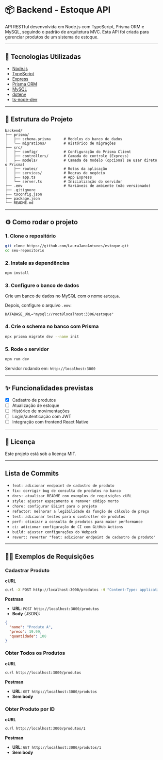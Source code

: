 # 📦 Backend - Estoque API

API RESTful desenvolvida em Node.js com TypeScript, Prisma ORM e MySQL, seguindo o padrão de arquitetura MVC. Esta API foi criada para gerenciar produtos de um sistema de estoque.

---

## 🚀 Tecnologias Utilizadas

- [Node.js](https://nodejs.org/)
- [TypeScript](https://www.typescriptlang.org/)
- [Express](https://expressjs.com/)
- [Prisma ORM](https://www.prisma.io/)
- [MySQL](https://www.mysql.com/)
- [dotenv](https://www.npmjs.com/package/dotenv)
- [ts-node-dev](https://www.npmjs.com/package/ts-node-dev)

---

## 📁 Estrutura do Projeto

```
backend/
├── prisma/
│   ├── schema.prisma      # Modelos do banco de dados
│   └── migrations/        # Histórico de migrações
├── src/
│   ├── config/            # Configuração do Prisma Client
│   ├── controllers/       # Camada de controle (Express)
│   ├── models/            # Camada de modelo (opcional se usar direto o Prisma)
│   ├── routes/            # Rotas da aplicação
│   ├── services/          # Regras de negócio
│   ├── app.ts             # App Express
│   └── server.ts          # Inicialização do servidor
├── .env                   # Variáveis de ambiente (não versionado)
├── .gitignore
├── tsconfig.json
├── package.json
└── README.md
```

---

## ⚙️ Como rodar o projeto

### 1. Clone o repositório

```bash
git clone https://github.com/LauraJaneAntunes/estoque.git
cd seu-repositorio
```

### 2. Instale as dependências

```bash
npm install
```

### 3. Configure o banco de dados

Crie um banco de dados no MySQL com o nome `estoque`.

Depois, configure o arquivo `.env`:

```env
DATABASE_URL="mysql://root@localhost:3306/estoque"
```

### 4. Crie o schema no banco com Prisma

```bash
npx prisma migrate dev --name init
```

### 5. Rode o servidor

```bash
npm run dev
```

Servidor rodando em: `http://localhost:3000`

---

## ✨ Funcionalidades previstas

- [X] Cadastro de produtos
- [ ] Atualização de estoque
- [ ] Histórico de movimentações
- [ ] Login/autenticação com JWT
- [ ] Integração com frontend React Native

---

## 📄 Licença

Este projeto está sob a licença MIT.

---

## Lista de Commits

* `feat: adicionar endpoint de cadastro de produto`
* `fix: corrigir bug de consulta de produtos no banco`
* `docs: atualizar README com exemplos de requisições cURL`
* `style: ajustar espaçamento e remover código morto`
* `chore: configurar ESLint para o projeto`
* `refactor: melhorar a legibilidade da função de cálculo de preço`
* `test: adicionar testes para o controller de produtos`
* `perf: otimizar a consulta de produtos para maior performance`
* `ci: adicionar configuração de CI com GitHub Actions`
* `build: ajustar configurações do Webpack`
* `revert: reverter "feat: adicionar endpoint de cadastro de produto"`

---

## 🧑‍💻 Exemplos de Requisições

### **Cadastrar Produto**

**cURL**

```bash
curl -X POST http://localhost:3000/produtos -H "Content-Type: application/json" -d '{"nome": "Produto A", "preco": 19.99, "quantidade": 100}'
```

**Postman**

- **URL**: `POST http://localhost:3000/produtos`
- **Body** (JSON):

```json
{
  "nome": "Produto A",
  "preco": 19.99,
  "quantidade": 100
}
```

### **Obter Todos os Produtos**

**cURL**

```bash
curl http://localhost:3000/produtos
```

**Postman**

- **URL**: `GET http://localhost:3000/produtos`
- **Sem body**

### **Obter Produto por ID**

**cURL**

```bash
curl http://localhost:3000/produtos/1
```

**Postman**

- **URL**: `GET http://localhost:3000/produtos/1`
- **Sem body**
